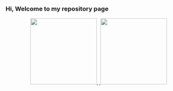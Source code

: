 ### Hi, Welcome to my repository page


<p align="center">
<a href="https://github.com/kayua">
<img height="180em" padding: 2px src="https://github-readme-stats.vercel.app/api?username=kayua&show_icons=true&theme=default&include_all_commits=true&count_private=true"/>
  <img height="2em"src="https://i.stack.imgur.com/CtiyS.png">
<img height="180em" padding: 2px src="https://github-readme-stats.vercel.app/api/top-langs/?username=kayua&layout=compact&langs_count=10&theme=default"/>
</p>
